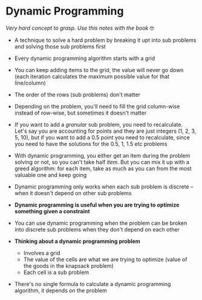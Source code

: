 # Dynamic Programming
_Very hard concept to grasp. Use this notes with the book_ 🤓

- A technique to solve a hard problem by breaking it upt into sub problems and solving those sub problems first

- Every dynamic programming algorithm starts with a grid

- You can keep adding items to the grid, the value will never go down (each iteration calculates the maximum possible value for that line/column)

- The order of the rows (sub problems) don't matter

- Depending on the problem, you'll need to fill the grid column-wise instead of row-wise, but sometimes it doesn't matter

- If you want to add a _granular_ sub problem, you need to recalculate. Let's say you are accounting for points and they are just integers (1, 2, 3, 5, 10), but if you want to add a 0.5 point you need to recalculate, since you need to have the solutions for the 0.5, 1, 1.5 etc problems

- With dynamic programming, you either get an item during the problem solving or not, so you can't take half _item_. But you can mix it up with a greed algorithm: for each item, take as much as you can from the most valuable one and keep going

- Dynamic programming only works when each sub problem is discrete – when it doesn't depend on other sub problems

- **Dynamic programming is useful when you are trying to optimize something given a constraint**

- You can use dynamic programming when the problem can be broken into discrete sub problems when they don't depend on each other

- **Thinking about a dynamic programming problem**
    - Involves a grid
    - The value of the cells are what we are trying to optimize (value of the goods in the knapsack problem)
    - Each cell is a sub problem

- There's no single formula to calculate a dynamic programming algorithm, it depends on the problem
